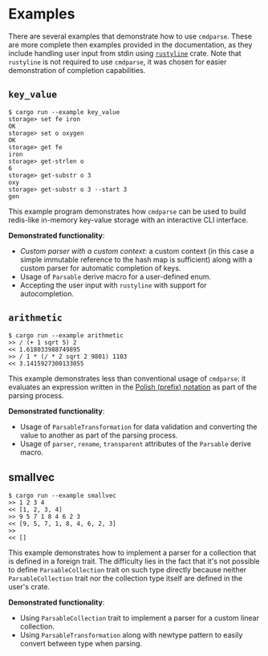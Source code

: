 # Examples

There are several examples that demonstrate how to use `cmdparse`. These are
more complete then examples provided in the documentation, as they include
handling user input from stdin using
[`rustyline`](https://github.com/kkawakam/rustyline) crate. Note that
`rustyline` is not required to use `cmdparse`, it was chosen for easier
demonstration of completion capabilities.


## `key_value`

```
$ cargo run --example key_value
storage> set fe iron
OK
storage> set o oxygen
OK
storage> get fe
iron
storage> get-strlen o
6
storage> get-substr o 3
oxy
storage> get-substr o 3 --start 3
gen
```

This example program demonstrates how `cmdparse` can be used to build
redis-like in-memory key-value storage with an interactive CLI interface.

**Demonstrated functionality**:

* *Custom parser with a custom context*: a custom context (in this case a
  simple immutable reference to the hash map is sufficient) along with a custom
  parser for automatic completion of keys.
* Usage of `Parsable` derive macro for a user-defined enum.
* Accepting the user input with `rustyline` with support for autocompletion.


## `arithmetic`

```
$ cargo run --example arithmetic
>> / (+ 1 sqrt 5) 2
<< 1.618033988749895
>> / 1 * (/ * 2 sqrt 2 9801) 1103
<< 3.1415927300133055
```

This example demonstrates less than conventional usage of `cmdparse`: it
evaluates an expression written in the [Polish (prefix)
notation](https://en.wikipedia.org/wiki/Polish_notation) as part of the parsing
process.

**Demonstrated functionality**:

* Usage of `ParsableTransformation` for data validation and converting the
  value to another as part of the parsing process.
* Usage of `parser`, `rename`, `transparent` attributes of the `Parsable` derive macro.


## smallvec

```
$ cargo run --example smallvec
>> 1 2 3 4
<< [1, 2, 3, 4]
>> 9 5 7 1 8 4 6 2 3
<< [9, 5, 7, 1, 8, 4, 6, 2, 3]
>>
<< []
```

This example demonstrates how to implement a parser for a collection that is
defined in a foreign trait. The difficulty lies in the fact that it's not
possible to define `ParsableCollection` trait on such type directly because
neither `ParsableCollection` trait nor the collection type itself are defined
in the user's crate.

**Demonstrated functionality**:

* Using `ParsableCollection` trait to implement a parser for a custom linear
  collection.
* Using `ParsableTransformation` along with newtype pattern to easily convert
  between type when parsing.
